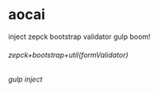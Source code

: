 # aocai
inject zepck bootstrap validator gulp boom!
###### zepck+bootstrap+util(formValidator)
###### gulp inject 
